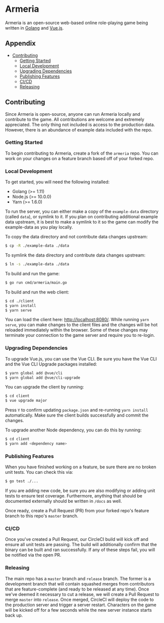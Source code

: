# Armeria

Armeria is an open-source web-based online role-playing game being written in [Golang](https://golang.org/)
and [Vue.js](https://vuejs.org/).

## Appendix

* [Contributing](#contributing)
    * [Getting Started](#getting-started)
    * [Local Development](#local-development)
    * [Upgrading Dependencies](#upgrading-dependencies)
    * [Publishing Features](#publishing-features)
    * [CI/CD](#cicd)
    * [Releasing](#releasing)

## Contributing

Since Armeria is open-source, anyone can run Armeria locally and contribute to the game. All contributions are welcome
and extremely appreciated. The only thing not included is access to the production data. However, there is an
abundance of example data included with the repo.

### Getting Started

To begin contributing to Armeria, create a fork of the `armeria` repo. You can work on your changes on a feature
branch based off of your forked repo.

### Local Development

To get started, you will need the following installed:

* Golang (>= 1.11)
* Node.js (>= 10.0.0)
* Yarn (>= 1.6.0)

To run the server, you can either make  a copy of the `example-data` directory (called `data`), or symlink to it. If
you plan on contributing additional example data upstream, it is best to make a symlink to it so the game can modify
the example-data as you play locally.

To copy the data directory and not contribute data changes upstream:

```bash
$ cp -R ./example-data ./data
```

To symlink the data directory and contribute data changes upstream:

```bash
$ ln -s ./example-data ./data
```

To build and run the game:

```bash
$ go run cmd/armeria/main.go
```

To build and run the web client:

```bash
$ cd ./client
$ yarn install
$ yarn serve
```

You can load the client here: [http://localhost:8080/](http://localhost:8080/). While running `yarn serve`, you can
make changes to the client files and the changes will be hot reloaded immediately within the browser. Some of these
changes may terminate your connection to the game server and require you to re-login.

### Upgrading Dependencies

To upgrade Vue.js, you can use the Vue CLI. Be sure you have the Vue CLI and the Vue CLI Upgrade packages installed:

```bash
$ yarn global add @vue/cli
$ yarn global add @vue/cli-upgrade
```

You can upgrade the client by running:

```bash
$ cd client
$ vue upgrade major
```

Press `Y` to confirm updating `package.json` and re-running `yarn install` automatically. Make sure the client builds
successfully and commit the changes.

To upgrade another Node dependency, you can do this by running:

```bash
$ cd client
$ yarn add <dependency name>
```

### Publishing Features

When you have finished working on a feature, be sure there are no broken unit tests. You can check this via:

```bash
$ go test ./...
```

If you are adding new code, be sure you are also modifying or adding unit tests to ensure test coverage. Furthermore,
anything that should be documented externally should be written in `/docs` as well.

Once ready, create a Pull Request (PR) from your forked repo's feature branch to this repo's `master` branch.

### CI/CD

Once you've created a Pull Request, our CircleCI build will kick off and ensure all unit tests are passing. The build
will additionally confirm that the binary can be built and ran successfully. If any of these steps fail, you will be
notified via the open PR.

### Releasing

The main repo has a `master` branch and `release` branch. The former is a development branch that will contain squashed
merges from contributors that are feature-complete (and ready to be released at any time). Once we've deemed it
necessary to cut a release, we will create a Pull Request to merge `master` into `release`. Once merged, CircleCI will
deploy the code to the production server and trigger a server restart. Characters on the game will be kicked off for
a few seconds while the new server instance starts back up.